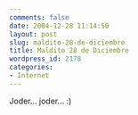 ```yaml
---
comments: false
date: 2004-12-28 11:14:50
layout: post
slug: maldito-28-de-diciembre
title: Maldito 28 de Diciembre
wordpress_id: 2178
categories:
- Internet
---
```


Joder… joder… :)




 
